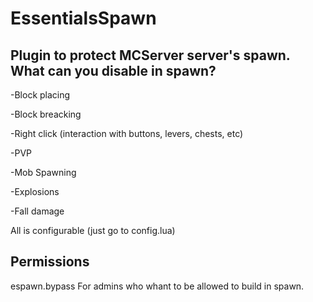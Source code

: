 EssentialsSpawn
===============

Plugin to protect MCServer server's spawn.
What can you disable in spawn?
---
-Block placing

-Block breacking

-Right click (interaction with buttons, levers, chests, etc)

-PVP

-Mob Spawning

-Explosions

-Fall damage

All is configurable (just go to config.lua)

Permissions
---
espawn.bypass
For admins who whant to be allowed to build in spawn.


